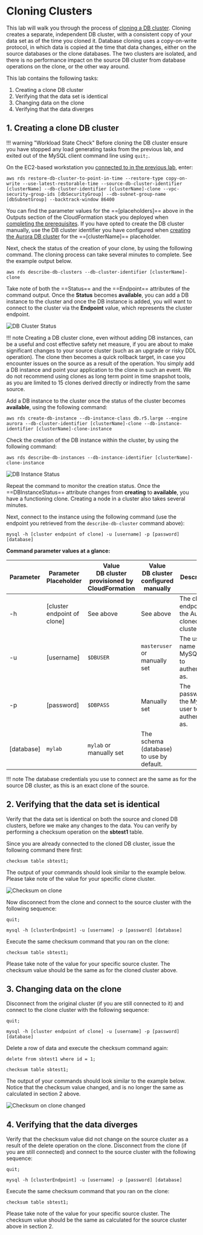 # Cloning Clusters

This lab will walk you through the process of <a href="https://docs.aws.amazon.com/AmazonRDS/latest/AuroraUserGuide/Aurora.Managing.Clone.html" target="_blank">cloning a DB cluster</a>. Cloning creates a separate, independent DB cluster, with a consistent copy of your data set as of the time you cloned it. Database cloning uses a copy-on-write protocol, in which data is copied at the time that data changes, either on the source databases or the clone databases. The two clusters are isolated, and there is no performance impact on the source DB cluster from database operations on the clone, or the other way around.

This lab contains the following tasks:

1. Creating a clone DB cluster
2. Verifying that the data set is identical
3. Changing data on the clone
4. Verifying that the data diverges


## 1. Creating a clone DB cluster

!!! warning "Workload State Check"
    Before cloning the DB cluster ensure you have stopped any load generating tasks from the previous lab, and exited out of the MySQL client command line using `quit;`.

On the EC2-based workstation you [connected to in the previous lab](/modules/connect/#1-connecting-to-your-workstation-ec2-instance), enter:

```
aws rds restore-db-cluster-to-point-in-time --restore-type copy-on-write --use-latest-restorable-time --source-db-cluster-identifier [clusterName] --db-cluster-identifier [clusterName]-clone --vpc-security-group-ids [dbSecurityGroup] --db-subnet-group-name [dbSubnetGroup] --backtrack-window 86400
```

You can find the parameter values for the ==[placeholders]== above in the Outputs section of the CloudFormation stack you deployed when [completing the prerequisites](/modules/prerequisites/#2-creating-a-lab-environment-using-aws-cloudformation). If you have opted to create the DB cluster manually, use the DB cluster identifier you have configured when [creating the Aurora DB cluster](/modules/create/) for the ==[clusterName]== placeholder.

Next, check the status of the creation of your clone, by using the following command. The cloning process can take several minutes to complete. See the example output below.

```
aws rds describe-db-clusters --db-cluster-identifier [clusterName]-clone
```

Take note of both the ==Status== and the ==Endpoint== attributes of the command output. Once the **Status** becomes **available**, you can add a DB instance to the cluster and once the DB instance is added, you will want to connect to the cluster via the **Endpoint** value, which represents the cluster endpoint.

<span class="image">![DB Cluster Status](./1-describe-cluster.png?raw=true)</span>

!!! note
    Creating a DB cluster clone, even without adding DB instances, can be a useful and cost effective safety net measure, if you are about to make significant changes to your source cluster (such as an upgrade or risky DDL operation). The clone then becomes a quick rollback target, in case you encounter issues on the source as a result of the operation. You simply add a DB instance and point your application to the clone in such an event. We do not recommend using clones as long term point in time snapshot tools, as you are limited to 15 clones derived directly or indirectly from the same source.


Add a DB instance to the cluster once the status of the cluster becomes **available**, using the following command:

```
aws rds create-db-instance --db-instance-class db.r5.large --engine aurora --db-cluster-identifier [clusterName]-clone --db-instance-identifier [clusterName]-clone-instance
```

Check the creation of the DB instance within the cluster, by using the following command:

```
aws rds describe-db-instances --db-instance-identifier [clusterName]-clone-instance
```

<span class="image">![DB Instance Status](./1-describe-instance.png?raw=true)</span>

Repeat the command to monitor the creation status. Once the ==DBInstanceStatus== attribute changes from **creating** to **available**, you have a functioning clone. Creating a node in a cluster also takes several minutes.

Next, connect to the instance using the following command (use the endpoint you retrieved from the `describe-db-cluster` command above):

```
mysql -h [cluster endpoint of clone] -u [username] -p [password] [database]
```

**Command parameter values at a glance:**

Parameter | Parameter Placeholder | Value<br/>DB cluster provisioned by CloudFormation | Value<br/>DB cluster configured manually | Description
--- | --- | --- | --- | ---
-h | [cluster endpoint of clone] | See above | See above | The cluster endpoint of the Aurora cloned DB cluster.
-u | [username] | `$DBUSER` | `masteruser` or manually set | The user name of the MySQL user to authenticate as.
-p | [password] | `$DBPASS` | Manually set | The password of the MySQL user to authenticate as.
| [database] | `mylab` | `mylab` or manually set | The schema (database) to use by default.

!!! note
    The database credentials you use to connect are the same as for the source DB cluster, as this is an exact clone of the source.

## 2. Verifying that the data set is identical

Verify that the data set is identical on both the source and cloned DB clusters, before we make any changes to the data. You can verify by performing a checksum operation on the **sbtest1** table.

Since you are already connected to the cloned DB cluster, issue the following command there first:

```
checksum table sbtest1;
```

The output of your commands should look similar to the example below. Please take note of the value for your specific clone cluster.

<span class="image">![Checksum on clone](./2-checksum-clone.png?raw=true)</span>

Now disconnect from the clone and connect to the source cluster with the following sequence:

```
quit;

mysql -h [clusterEndpoint] -u [username] -p [password] [database]
```

Execute the same checksum command that you ran on the clone:

```
checksum table sbtest1;
```

Please take note of the value for your specific source cluster. The checksum value should be the same as for the cloned cluster above.

## 3. Changing data on the clone

Disconnect from the original cluster (if you are still connected to it) and connect to the clone cluster with the following sequence:

```
quit;

mysql -h [cluster endpoint of clone] -u [username] -p [password] [database]
```

Delete a row of data and execute the checksum command again:

```
delete from sbtest1 where id = 1;

checksum table sbtest1;
```

The output of your commands should look similar to the example below. Notice that the checksum value changed, and is no longer the same as calculated in section 2 above.

<span class="image">![Checksum on clone changed](./3-checksum-clone-changed.png?raw=true)</span>

## 4. Verifying that the data diverges

Verify that the checksum value did not change on the source cluster as a result of the delete operation on the clone. Disconnect from the clone (if you are still connected) and connect to the source cluster with the following sequence:

```
quit;

mysql -h [clusterEndpoint] -u [username] -p [password] [database]
```

Execute the same checksum command that you ran on the clone:

```
checksum table sbtest1;
```

Please take note of the value for your specific source cluster. The checksum value should be the same as calculated for the source cluster above in section 2.
